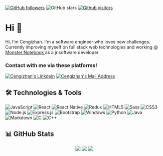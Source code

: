 [![GitHub followers](https://img.shields.io/github/followers/cengizhankose?style=social)](https://github.com/cengizhankose?tab=followers)
![GitHub stars](https://img.shields.io/github/stars/cengizhankose?style=social)
[![Github visitors](https://visitor-badge.glitch.me/badge?page_id=cengizhankose.visitor-badge)](https://GitHub.com/cengizhankose/StrapDown.js/stargazers/)

# Hi 👋

<p>
          Hi, I'm Cengizhan. I'm a software engineer who loves new challenges.
          <br />
          Currently improving myself on full stack web technologies and working
          @<a href="https://www.monsternotebook.com.tr/">
            Monster Notebook
          </a>
          as a jr.software developer
        </p>

### Contact with me via these platforms!

<a href="https://www.linkedin.com/in/cengizhan-k%C3%B6se-817b0a189/" target="_blank" rel="nofollow"><img alt="Cengizhan's Linkdein" src="https://img.shields.io/badge/LinkedIn-0077B5?style=for-the-badge&logo=linkedin&logoColor=white" /></a>
<a href="mailto:kose651@gmail.com" target="_blank" rel="nofollow"><img alt="Cengizhan's Mail Address" src="https://img.shields.io/badge/Gmail-D14836?style=for-the-badge&logo=gmail&logoColor=white" /></a>

## 🛠 Technologies & Tools

<div>
<img alt="JavaScript" src="https://img.shields.io/badge/JavaScript-F7DF1E?style=for-the-badge&logo=javascript&logoColor=black"/>
<img alt="React" src="https://img.shields.io/badge/React-20232A?style=for-the-badge&logo=react&logoColor=61DAFB"></img>
<img alt="React Native" src="https://img.shields.io/badge/React_Native-20232A?style=for-the-badge&logo=react&logoColor=61DAFB"></img>
<img alt="Redux" src="https://img.shields.io/badge/Redux-593D88?style=for-the-badge&logo=redux&logoColor=white"></img>
<img alt="HTML5" src="https://img.shields.io/badge/HTML5-E34F26?style=for-the-badge&logo=html5&logoColor=white"></img>
<img alt="Sass" src="https://img.shields.io/badge/Sass-CC6699?style=for-the-badge&logo=sass&logoColor=white"></img>
<img alt="CSS3" src="https://img.shields.io/badge/CSS3-1572B6?style=for-the-badge&logo=css3&logoColor=white"></img>
<img alt="Node.js" src="https://img.shields.io/badge/Node.js-43853D?style=for-the-badge&logo=node.js&logoColor=white"></img>
<img alt="Express.js" src="https://img.shields.io/badge/Express.js-404D59?style=for-the-badge"></img>
<img alt="Bootstrap" src="https://img.shields.io/badge/bootstrap%20-%23563D7C.svg?&style=for-the-badge&logo=bootstrap&logoColor=white"/>
<img alt="Windows" src="https://img.shields.io/badge/Windows-0078D6?style=for-the-badge&logo=windows&logoColor=white"></img>
<img alt="Python" src="https://img.shields.io/badge/Python-14354C?style=for-the-badge&logo=python&logoColor=white"></img>
<img alt="Java" src="https://img.shields.io/badge/Java-ED8B00?style=for-the-badge&logo=java&logoColor=white"></img>
<img alt="Markdown" src="https://img.shields.io/badge/Markdown-000000?style=for-the-badge&logo=markdown&logoColor=white"></img>
<img alt="C" src="https://img.shields.io/badge/C-00599C?style=for-the-badge&logo=c&logoColor=white"></img>
<img alt="C++" src="https://img.shields.io/badge/C%2B%2B-00599C?style=for-the-badge&logo=c%2B%2B&logoColor=white"></img>
</div>

## 📊 GitHub Stats

<p align="center">
  <img src="https://github-readme-stats.vercel.app/api?username=cengizhankose&count_private=true&show_icons=true&theme=tokyonight">
  <img src="https://github-readme-stats.vercel.app/api/top-langs/?username=cengizhankose&hide=html,ruby&layout=compact&show_icons=true&theme=tokyonight">
  <a href="https://github.com/cengizhankose/cengizhankose">
    <img src="https://github-readme-stats.vercel.app/api/pin?username=cengizhankose&repo=cengizhankose&show_icons=true&theme=tokyonight"</img>
  </a>
</p>
